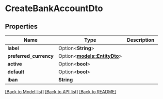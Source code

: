 # CreateBankAccountDto

## Properties

Name | Type | Description | Notes
------------ | ------------- | ------------- | -------------
**label** | Option<**String**> |  | [optional]
**preferred_currency** | Option<[**models::EntityDto**](EntityDto.md)> |  | [optional]
**active** | Option<**bool**> |  | [optional]
**default** | Option<**bool**> |  | [optional]
**iban** | **String** |  | 

[[Back to Model list]](../README.md#documentation-for-models) [[Back to API list]](../README.md#documentation-for-api-endpoints) [[Back to README]](../README.md)


